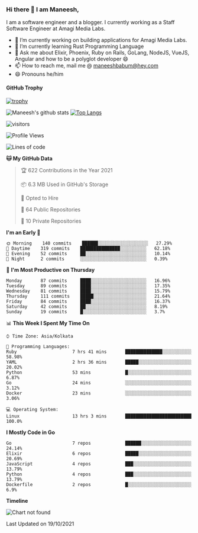 ### Hi there 👋 I am Maneesh,

I am a software engineer and a blogger. I currently working as a Staff Software Engineer at Amagi Media Labs.


- 🔭 I’m currently working on building applications for Amagi Media Labs.
- 🌱 I’m currently learning Rust Programming Language
- 💬 Ask me about Elixir, Phoenix, Ruby on Rails, GoLang, NodeJS, VueJS, Angular and how to be a polyglot developer 😄
- 📫 How to reach me, mail me @ maneeshbabum@hey.com
- 😄 Pronouns he/him

#### GitHub Trophy
[![trophy](https://github-profile-trophy.vercel.app/?username=mbm-c)](https://github.com/ryo-ma/github-profile-trophy)

![Maneesh's github stats](https://github-readme-stats.vercel.app/api?username=mbm-c&show_icons=true)
[![Top Langs](https://github-readme-stats.vercel.app/api/top-langs/?username=mbm-c)](https://github.com/anuraghazra/github-readme-stats)


![visitors](https://visitor-badge.glitch.me/badge?page_id=maneeshbabu.maneeshbabu)

<!--START_SECTION:waka-->
![Profile Views](http://img.shields.io/badge/Profile%20Views-0-blue)

![Lines of code](https://img.shields.io/badge/From%20Hello%20World%20I%27ve%20Written-288083%20lines%20of%20code-blue)

**🐱 My GitHub Data** 

> 🏆 622 Contributions in the Year 2021
 > 
> 📦 6.3 MB Used in GitHub's Storage 
 > 
> 💼 Opted to Hire
 > 
> 📜 64 Public Repositories 
 > 
> 🔑 10 Private Repositories  
 > 
**I'm an Early 🐤** 

```text
🌞 Morning    140 commits    ██████░░░░░░░░░░░░░░░░░░░   27.29% 
🌆 Daytime    319 commits    ███████████████░░░░░░░░░░   62.18% 
🌃 Evening    52 commits     ██░░░░░░░░░░░░░░░░░░░░░░░   10.14% 
🌙 Night      2 commits      ░░░░░░░░░░░░░░░░░░░░░░░░░   0.39%

```
📅 **I'm Most Productive on Thursday** 

```text
Monday       87 commits     ████░░░░░░░░░░░░░░░░░░░░░   16.96% 
Tuesday      89 commits     ████░░░░░░░░░░░░░░░░░░░░░   17.35% 
Wednesday    81 commits     ████░░░░░░░░░░░░░░░░░░░░░   15.79% 
Thursday     111 commits    █████░░░░░░░░░░░░░░░░░░░░   21.64% 
Friday       84 commits     ████░░░░░░░░░░░░░░░░░░░░░   16.37% 
Saturday     42 commits     ██░░░░░░░░░░░░░░░░░░░░░░░   8.19% 
Sunday       19 commits     █░░░░░░░░░░░░░░░░░░░░░░░░   3.7%

```


📊 **This Week I Spent My Time On** 

```text
⌚︎ Time Zone: Asia/Kolkata

💬 Programming Languages: 
Ruby                     7 hrs 41 mins       ██████████████░░░░░░░░░░░   58.98% 
YAML                     2 hrs 36 mins       █████░░░░░░░░░░░░░░░░░░░░   20.02% 
Python                   53 mins             █░░░░░░░░░░░░░░░░░░░░░░░░   6.87% 
Go                       24 mins             ░░░░░░░░░░░░░░░░░░░░░░░░░   3.12% 
Docker                   23 mins             ░░░░░░░░░░░░░░░░░░░░░░░░░   3.06%

💻 Operating System: 
Linux                    13 hrs 3 mins       █████████████████████████   100.0%

```

**I Mostly Code in Go** 

```text
Go                       7 repos             ██████░░░░░░░░░░░░░░░░░░░   24.14% 
Elixir                   6 repos             █████░░░░░░░░░░░░░░░░░░░░   20.69% 
JavaScript               4 repos             ███░░░░░░░░░░░░░░░░░░░░░░   13.79% 
Python                   4 repos             ███░░░░░░░░░░░░░░░░░░░░░░   13.79% 
Dockerfile               2 repos             █░░░░░░░░░░░░░░░░░░░░░░░░   6.9%

```


**Timeline**

![Chart not found](https://raw.githubusercontent.com/mbm-c/mbm-c/master/charts/bar_graph.png) 


 Last Updated on 19/10/2021
<!--END_SECTION:waka-->

<!--
**maneeshbabu/maneeshbabu** is a ✨ _special_ ✨ repository because its `README.md` (this file) appears on your GitHub profile.

Here are some ideas to get you started:

- 🔭 I’m currently working on ...
- 🌱 I’m currently learning ...
- 👯 I’m looking to collaborate on ...
- 🤔 I’m looking for help with ...
- 💬 Ask me about ...
- 📫 How to reach me: ...
- 😄 Pronouns: ...
- ⚡ Fun fact: ...
-->
